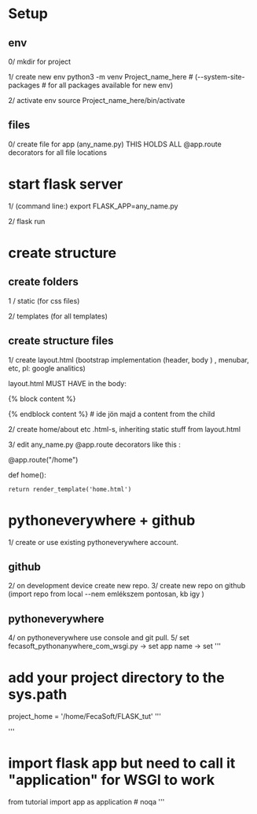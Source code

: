 # Setup
## env

0/ mkdir for project

1/ create  new env
python3 -m venv Project_name_here   # (--system-site-packages # for all packages available for new env)


2/ activate env
source Project_name_here/bin/activate

## files

0/ create file for app (any_name.py) THIS HOLDS ALL @app.route decorators for all file locations

# start flask server

1/ (command line:) export FLASK_APP=any_name.py

2/ flask run

# create structure
## create folders

1 / static (for css files)

2/ templates (for all templates)

## create structure files
1/ create layout.html  (bootstrap implementation (header, body ) , menubar,  etc, pl: google analitics)

layout.html MUST HAVE in the body:

{% block content %}

{% endblock content %} # ide jön majd a content from the child

2/ create home/about etc .html-s, inheriting static stuff from layout.html



3/ edit any_name.py @app.route decorators like this : 

@app.route("/home")

def home():

    return render_template('home.html')
    
# pythoneverywhere + github

1/ create or use existing pythoneverywhere account.
## github
2/ on development device create new repo.
3/ create new repo on github (import repo from local --nem emlékszem pontosan, kb igy )

## pythoneverywhere
4/ on pythoneverywhere use console and git pull.
5/ set fecasoft_pythonanywhere_com_wsgi.py  -> set app name -> set 
'''
# add your project directory to the sys.path
project_home = '/home/FecaSoft/FLASK_tut'
'''

'''
# import flask app but need to call it "application" for WSGI to work
from tutorial import app as application  # noqa
'''
    



